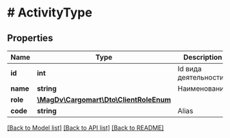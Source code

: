 # # ActivityType

## Properties

Name | Type | Description | Notes
------------ | ------------- | ------------- | -------------
**id** | **int** | Id вида деятельности |
**name** | **string** | Наименование |
**role** | [**\MagDv\Cargomart\Dto\ClientRoleEnum**](ClientRoleEnum.md) |  | [optional]
**code** | **string** | Alias | [optional]

[[Back to Model list]](../../README.md#models) [[Back to API list]](../../README.md#endpoints) [[Back to README]](../../README.md)
